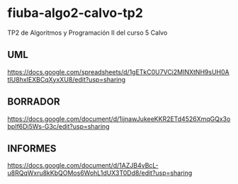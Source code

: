 # fiuba-algo2-calvo-tp2
TP2 de Algoritmos y Programación II del curso 5 Calvo


## UML
https://docs.google.com/spreadsheets/d/1gETkC0U7VCi2MINXtNH9sUH0AtIU8hxIEXBCqXyxXU8/edit?usp=sharing

## BORRADOR
https://docs.google.com/document/d/1ijnawJukeeKKR2ETd4526XmqGQx3obpIf6Di5Ws-G3c/edit?usp=sharing

## INFORMES
https://docs.google.com/document/d/1AZJB4vBcL-u8RQqWxru8kKbQOMos6WohL1dUX3T0Dd8/edit?usp=sharing
